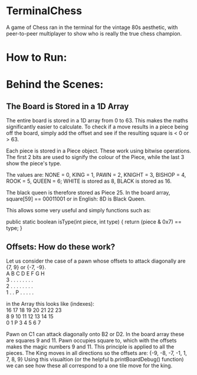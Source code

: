 # TerminalChess
A game of Chess ran in the terminal for the vintage 80s aesthetic, with peer-to-peer multiplayer to show who is really the true chess champion.

# How to Run:


# Behind the Scenes:
## The Board is Stored in a 1D Array
The entire board is stored in a 1D array from 0 to 63. This makes the maths significantly easier to calculate.
To check if a move results in a piece being off the board, simply add the offset and see if the resulting square is < 0 or > 63.

Each piece is stored in a Piece object. These work using bitwise operations. 
The first 2 bits are used to signify the colour of the Piece, while the last 3 show the piece's type.

The values are: NONE = 0, KING = 1, PAWN = 2, KNIGHT = 3, BISHOP = 4, ROOK = 5, QUEEN = 6;
WHITE is stored as 8, BLACK is stored as 16.

The black queen is therefore stored as Piece 25. In the board array, square[59] == 00011001 or in English: 8D is Black Queen.

This allows some very useful and simply functions such as:

public static boolean isType(int piece, int type) {
        return (piece & 0x7) == type; 
    }

## Offsets: How do these work?

Let us consider the case of a pawn whose offsets to attack diagonally are {7, 9} or {-7, -9}.
<br>
  A B C D E F G H<br>
3 . . . . . . . .<br>
2 . . . . . . . .<br>
1 . . P . . . . .<br>

in the Array this looks like (indexes):<br>
16 17 18 19 20 21 22 23 <br>
8  9  10 11 12 13 14 15 <br>
0  1  P  3  4  5  6  7  <br>

Pawn on C1 can attack diagonally onto B2 or D2. In the board array these are squares 9 and 11. Pawn occupies square to, which with the offsets makes the magic numbers
9 and 11. This principle is applied to all the pieces. The King moves in all directions so the offsets are: {-9, -8, -7, -1, 1, 7, 8, 9}
Using this visualtion (or the helpful b.printBoardDebug() function) we can see how these all correspond to a one tile move for the king.


